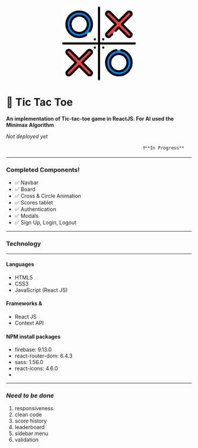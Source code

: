 <p align="center">
  <img src="src/assets/logo.png" alt="logo" width="200"/>
</p>

# 🚀 Tic Tac Toe 

**An implementation of Tic-tac-toe game in ReactJS. For AI used the Minimax Algorithm**

*Not deployed yet* 

                                                        ❗️**In Progress** 

---

### Completed Components!

- ✅ Navbar
- ✅ Board
- ✅ Cross & Circle Animation
- ✅ Scores tablet
- ✅ Authentication
- ✅ Modals
- ✅ Sign Up, Login, Logout

---

### Technology

---

#### Languages
- HTML5
- CSS3
- JavaScript (React JS)

#### Frameworks & 
- React JS
- Context API

#### NPM install packages
- firebase: 9.13.0
- react-router-dom: 6.4.3
- sass: 1.56.0
- react-icons: 4.6.0 
- 
---

### *Need to be done*

1. responsiveness
2. clean code
3. score history
4. leaderboard
5. sidebar menu
6. validation
